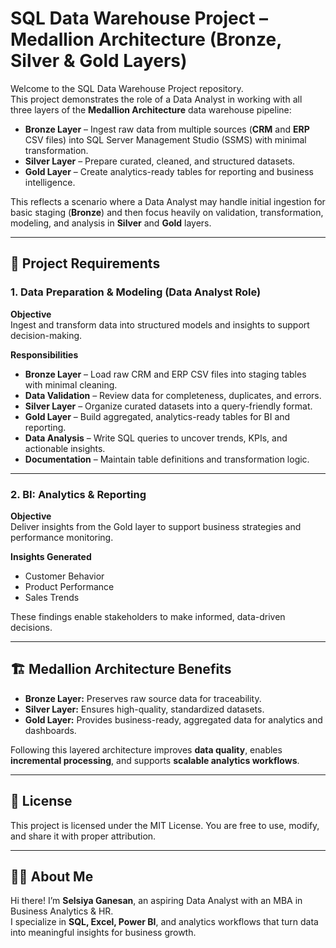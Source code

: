 # SQL Data Warehouse Project – Medallion Architecture (Bronze, Silver & Gold Layers)

Welcome to the SQL Data Warehouse Project repository.  
This project demonstrates the role of a Data Analyst in working with all three layers of the **Medallion Architecture** data warehouse pipeline:

- **Bronze Layer** – Ingest raw data from multiple sources (**CRM** and **ERP** CSV files) into SQL Server Management Studio (SSMS) with minimal transformation.
- **Silver Layer** – Prepare curated, cleaned, and structured datasets.
- **Gold Layer** – Create analytics-ready tables for reporting and business intelligence.

This reflects a scenario where a Data Analyst may handle initial ingestion for basic staging (**Bronze**) and then focus heavily on validation, transformation, modeling, and analysis in **Silver** and **Gold** layers.

---

## 📌 Project Requirements

### **1. Data Preparation & Modeling (Data Analyst Role)**

**Objective**  
Ingest and transform data into structured models and insights to support decision-making.

**Responsibilities**
- **Bronze Layer** – Load raw CRM and ERP CSV files into staging tables with minimal cleaning.
- **Data Validation** – Review data for completeness, duplicates, and errors.
- **Silver Layer** – Organize curated datasets into a query-friendly format.
- **Gold Layer** – Build aggregated, analytics-ready tables for BI and reporting.
- **Data Analysis** – Write SQL queries to uncover trends, KPIs, and actionable insights.
- **Documentation** – Maintain table definitions and transformation logic.

---

### **2. BI: Analytics & Reporting**

**Objective**  
Deliver insights from the Gold layer to support business strategies and performance monitoring.

**Insights Generated**
- Customer Behavior
- Product Performance
- Sales Trends

These findings enable stakeholders to make informed, data-driven decisions.

---

## 🏗 Medallion Architecture Benefits
- **Bronze Layer:** Preserves raw source data for traceability.
- **Silver Layer:** Ensures high-quality, standardized datasets.
- **Gold Layer:** Provides business-ready, aggregated data for analytics and dashboards.

Following this layered architecture improves **data quality**, enables **incremental processing**, and supports **scalable analytics workflows**.

---

## 📜 License

This project is licensed under the MIT License. You are free to use, modify, and share it with proper attribution.

---

## 👩‍💻 About Me

Hi there! I’m **Selsiya Ganesan**, an aspiring Data Analyst with an MBA in Business Analytics & HR.  
I specialize in **SQL, Excel, Power BI**, and analytics workflows that turn data into meaningful insights for business growth.


